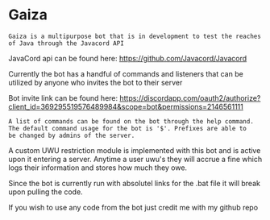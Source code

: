 # Gaiza

    Gaiza is a multipurpose bot that is in development to test the reaches of Java through the Javacord API
    
JavaCord api can be found here: https://github.com/Javacord/Javacord
    

Currently the bot has a handful of commands and listeners that can be utilized by anyone who invites the bot to their server

Bot invite link can be found here: https://discordapp.com/oauth2/authorize?client_id=369295519576489984&scope=bot&permissions=2146561111
    
    A list of commands can be found on the bot through the help command. The default command usage for the bot is '$'. Prefixes are able to
    be changed by admins of the server.
    
A custom UWU restriction module is implemented with this bot and is active upon it entering a server. Anytime a user uwu's they will accrue a fine 
which logs their information and stores how much they owe. 

  Since the bot is currently run with absolutel links for the .bat file it will break upon pulling the code.
  
  If you wish to use any code from the bot just credit me with my github repo
